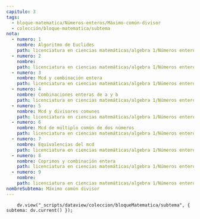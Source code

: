 ```yaml
---
capitulo: 3
tags:
  - bloque-matematica/Números-enteros/Máximo-común-divisor
  - colección/bloque-matematica/subtema
nota:
  - numero: 1
    nombre: Algoritmo de Euclides
    path: licenciatura en ciencias matemáticas/algebra 1/Números enteros/Algoritmo de Euclides#^teo-1-3-1
  - numero: 2
    nombre: 
    path: licenciatura en ciencias matemáticas/algebra 1/Números enteros/Algoritmo de Euclides#^obs-1-3-2
  - numero: 3
    nombre: Mcd y combinación entera
    path: licenciatura en ciencias matemáticas/algebra 1/Números enteros/Máximo común divisor#^teo-1-3-3
  - numero: 4
    nombre: Combinaciones enteras de a y b
    path: licenciatura en ciencias matemáticas/algebra 1/Números enteros/Combinación entera#^obs-1-3-4
  - numero: 5
    nombre: Mcd y divisores comunes
    path: licenciatura en ciencias matemáticas/algebra 1/Números enteros/Divisor común#^prop-1-3-5
  - numero: 6
    nombre: Mcd de múltiplo común de dos números
    path: licenciatura en ciencias matemáticas/algebra 1/Números enteros/Máximo común divisor#^prop-1-3-6
  - numero: 7
    nombre: Equivalencias del mcd
    path: licenciatura en ciencias matemáticas/algebra 1/Números enteros/Máximo común divisor#^teo-1-3-7
  - numero: 8
    nombre: Coprimos y combinación entera
    path: licenciatura en ciencias matemáticas/algebra 1/Números enteros/Combinación entera#^obs-1-3-8
  - numero: 9
    nombre: 
    path: licenciatura en ciencias matemáticas/algebra 1/Números enteros/Máximo común divisor#^obs-1-3-9
nombreSubtema: Máximo común divisor
---
```

```dataviewjs
    dv.view("_scripts/dataview/coleccion/bloqueMatematica/subtema", { subtema: dv.current() });
```
